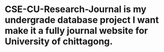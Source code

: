# CSE-CU-Research-Journal is my undergrade database project I want make it a fully journal website for University of chittagong.
